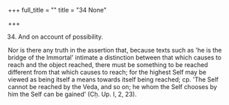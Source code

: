 +++
full_title = ""
title = "34 None"

+++


34. And on account of possibility.

Nor is there any truth in the assertion that, because texts such as 'he is the bridge of the Immortal' intimate a distinction between that which causes to reach and the object reached, there must be something to be reached different from that which causes to reach; for the highest Self may be viewed as being itself a means towards itself being reached; cp. 'The Self cannot be reached by the Veda, and so on; he whom the Self chooses by him the Self can be gained' (Cḥ. Up. I, 2, 23).

